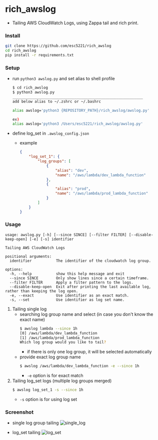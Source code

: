 # rich_awslog

-   Tailing AWS CloudWatch Logs, using Zappa tail and rich print.

### Install

```bash
git clone https://github.com/esc5221/rich_awslog
cd rich_awslog
pip install -r requirements.txt
```

### Setup

-   run `python3 awslog.py` and set alias to shell profile

    ```bash
    $ cd rich_awslog
    $ python3 awslog.py
    ___________________________________________________________
    add below alias to ~/.zshrc or ~/.bashrc

    alias awslog='python3 {REPOSITORY_PATH}/rich_awslog/awslog.py'

    ex)
    alias awslog='python3 /Users/esc5221/rich_awslog/awslog.py'
    ```

-   define log_set in `.awslog_config.json`
    -   example
        ```json
        {
            "log_set_1": {
                "log_groups": [
                    {
                        "alias": "dev",
                        "name": "/aws/lambda/dev_lambda_function"
                    },
                    {
                        "alias": "prod",
                        "name": "/aws/lambda/prod_lambda_function"
                    }
                ]
            }
        }
        ```

### Usage

```
usage: awslog.py [-h] [--since SINCE] [--filter FILTER] [--disable-keep-open] [-e] [-s] identifier

Tailing AWS CloudWatch Logs

positional arguments:
  identifier           The identifier of the cloudwatch log group.

options:
  -h, --help           show this help message and exit
  --since SINCE        Only show lines since a certain timeframe.
  --filter FILTER      Apply a filter pattern to the logs.
  --disable-keep-open  Exit after printing the last available log, rather than keeping the log open.
  -e, --exact          Use identifier as an exact match.
  -s, --set            Use identifier as log set name.
```

1. Tailing single log
    - searching log group name and select (in case you don't know the exact name)
        ```bash
        $ awslog lambda --since 1h
        [0] /aws/lambda/dev_lambda_function
        [1] /aws/lambda/prod_lambda_function
        Which log group would you like to tail?
        ```
        - if there is only one log group, it will be selected automatically
    - provide exact log group name
        ```bash
        $ awslog /aws/lambda/dev_lambda_function -e --since 1h
        ```
        - `-e` option is for exact match
2. Tailing log_set logs (multiple log groups merged)
    ```bash
    $ awslog log_set_1 -s --since 1h
    ```
    - `-s` option is for using log set

### Screenshot

-   single log group tailing
    ![single_log](docs/single_log.jpg)

-   log_set tailing
    ![log_set](docs/multiple_log.jpg)
